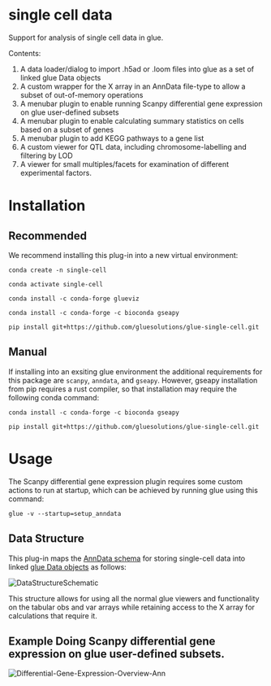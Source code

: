 # single cell data
Support for analysis of single cell data in glue.

Contents:
1. A data loader/dialog to import .h5ad or .loom files into glue as a set of linked glue Data objects
2. A custom wrapper for the X array in an AnnData file-type to allow a subset of out-of-memory operations 
3. A menubar plugin to enable running Scanpy differential gene expression on glue user-defined subsets
4. A menubar plugin to enable calculating summary statistics on cells based on a subset of genes
5. A menubar plugin to add KEGG pathways to a gene list
6. A custom viewer for QTL data, including chromosome-labelling and filtering by LOD
7. A viewer for small multiples/facets for examination of different experimental factors.

# Installation

## Recommended

We recommend installing this plug-in into a new virtual environment:

`conda create -n single-cell`

`conda activate single-cell`

`conda install -c conda-forge glueviz`

`conda install -c conda-forge -c bioconda gseapy`

`pip install git+https://github.com/gluesolutions/glue-single-cell.git`

## Manual

If installing into an exsiting glue environment the additional requirements for this package are `scanpy`, `anndata`, and `gseapy`. However, gseapy installation from pip requires a rust compiler, so that installation may require the following conda command:

`conda install -c conda-forge -c bioconda gseapy`

`pip install git+https://github.com/gluesolutions/glue-single-cell.git`

# Usage

The Scanpy differential gene expression plugin requires some custom actions to run at startup, which can be achieved by running glue using this command:

`glue -v --startup=setup_anndata`


## Data Structure

This plug-in maps the [AnnData schema](https://anndata.readthedocs.io/en/latest/) for storing single-cell data into linked [glue Data objects](http://docs.glueviz.org/en/stable/python_guide/data_tutorial.html) as follows:

![DataStructureSchematic](https://user-images.githubusercontent.com/3639698/164315869-935163b1-2503-4e12-8166-3978da8dbe0c.png)

This structure allows for using all the normal glue viewers and functionality on the tabular obs and var arrays while retaining access to the X array for calculations that require it.

## Example Doing Scanpy differential gene expression on glue user-defined subsets.
![Differential-Gene-Expression-Overview-Ann](https://user-images.githubusercontent.com/3639698/160698692-258365f1-e9f1-488b-9b92-24b1a0429c47.png)

